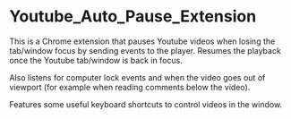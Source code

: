 # Youtube_Auto_Pause_Extension

This is a Chrome extension that pauses Youtube videos when losing the tab/window focus by sending events to the player. Resumes the playback once the Youtube tab/window is back in focus.

Also listens for computer lock events and when the video goes out of viewport (for example when reading comments below the video).

Features some useful keyboard shortcuts to control videos in the window.
